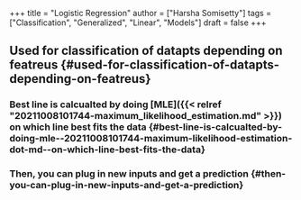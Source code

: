 +++
title = "Logistic Regression"
author = ["Harsha Somisetty"]
tags = ["Classification", "Generalized", "Linear", "Models"]
draft = false
+++

## Used for classification of datapts depending on featreus {#used-for-classification-of-datapts-depending-on-featreus}


### Best line is calcualted by doing [MLE]({{< relref "20211008101744-maximum_likelihood_estimation.md" >}}) on which line best fits the data {#best-line-is-calcualted-by-doing-mle--20211008101744-maximum-likelihood-estimation-dot-md--on-which-line-best-fits-the-data}


### Then, you can plug in new inputs and get a prediction {#then-you-can-plug-in-new-inputs-and-get-a-prediction}